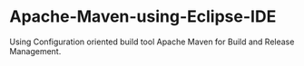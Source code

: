 # Apache-Maven-using-Eclipse-IDE
Using Configuration oriented build tool Apache Maven for Build and Release Management.

